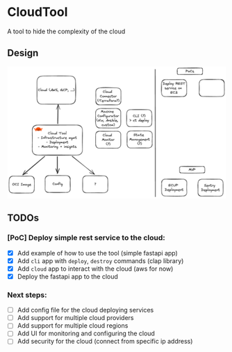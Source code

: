 # CloudTool

A tool to hide the complexity of the cloud

## Design

![CloudTool Design](./docs/design.png)

## TODOs

### [PoC] Deploy simple rest service to the cloud:

- [x] Add example of how to use the tool (simple fastapi app)
- [x] Add `cli` app with `deploy`, `destroy` commands (clap library)
- [x] Add `cloud` app to interact with the cloud (aws for now)
- [x] Deploy the fastapi app to the cloud

### Next steps:

- [ ] Add config file for the cloud deploying services
- [ ] Add support for multiple cloud providers
- [ ] Add support for multiple cloud regions
- [ ] Add UI for monitoring and configuring the cloud
- [ ] Add security for the cloud (connect from specific ip address)
